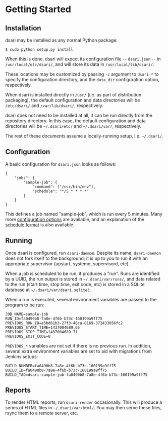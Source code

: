 # Getting Started

## Installation

dsari may be installed as any normal Python package:

```
$ sudo python setup.py install
```

When this is done, dsari will expect its configuration file -- `dsari.json` -- in `/usr/local/etc/dsari/`, and will store its data in `/usr/local/lib/dsari/`.

These locations may be customized by passing `-c` argument to `dsari-*` to specify the configuration directory, and the `data_dir` configuration option, respectively.

When dsari is installed directly in `/usr/` (i.e. as part of distribution packaging), the default configuration and data directories will be `/etc/dsari/` and `/var/lib/dsari/`, respectively.

dsari does not need to be installed at all, it can be run directly from the repository directory.
In this case, the default configuration and data directories will be `~/.dsari/etc/` and `~/.dsari/var/`, respectively.

The rest of these documents assume a locally-running setup, i.e. `~/.dsari/`.

## Configuration

A basic configuration for `dsari.json` looks as follows:

```
{
    "jobs": {
        "sample-job": {
            "command": ["/usr/bin/env"],
            "schedule": "*/5 * * * *"
        }
    }
}
```

This defines a job named "sample-job", which is run every 5 minutes.
Many more [configuration options](configuration.md) are available, and an explanation of the [schedule format](schedule-format.md) is also available.

## Running

Once dsari is configured, run `dsari-daemon`.
Despite its name, `dsari-daemon` does not fork itself to the background; it is up to you to run it with an appropriate supervisor (upstart, systemd, supervisord, etc).

When a job is scheduled to be run, it produces a "run".
Runs are identified by a UUID, the run output is stored in `~/.dsari/var/runs/`, and data related to the run (start time, stop time, exit code, etc) is stored in a SQLite database at `~/.dsari/var/dsari.sqlite3`.

When a run is executed, several environment variables are passed to the program to be run:

```
JOB_NAME=sample-job
RUN_ID=fa0490b8-7a8e-4f6b-b73c-160199a9ff75
PREVIOUS_RUN_ID=e5bd61b3-27f3-46ca-8169-372433056fc2
PREVIOUS_START_TIME=1437004689.65
PREVIOUS_STOP_TIME=1437004689.71
PREVIOUS_EXIT_CODE=0
```

`PREVIOUS_*` variables are not set if there is no previous run.
In addition, several extra environment variables are set to aid with migrations from Jenkins setups:

```
BUILD_NUMBER=fa0490b8-7a8e-4f6b-b73c-160199a9ff75
BUILD_ID=fa0490b8-7a8e-4f6b-b73c-160199a9ff75
BUILD_TAG=dsari-sample-job-fa0490b8-7a8e-4f6b-b73c-160199a9ff75
```

## Reports

To render HTML reports, run `dsari-render` occasionally.
This will produce a series of HTML files in `~/.dsari/var/html/`.
You may then serve these files, rsync them to a remote server, etc.

